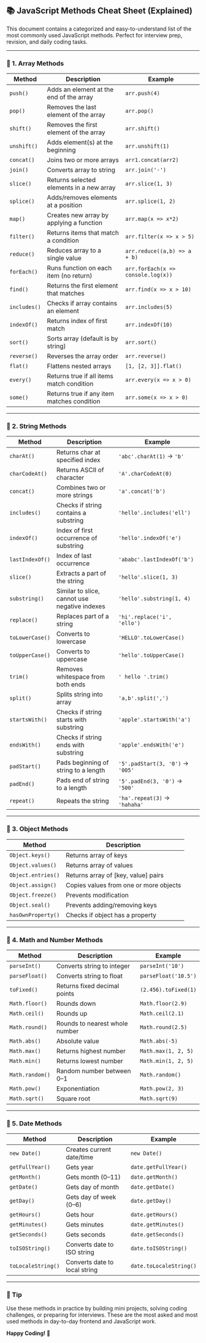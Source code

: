 
## 📚 JavaScript Methods Cheat Sheet (Explained)

This document contains a categorized and easy-to-understand list of the most commonly used JavaScript methods. Perfect for interview prep, revision, and daily coding tasks.

---

### 🔹 1. Array Methods

| Method        | Description                                          | Example                              |
|---------------|------------------------------------------------------|--------------------------------------|
| `push()`      | Adds an element at the end of the array              | `arr.push(4)`                        |
| `pop()`       | Removes the last element of the array                | `arr.pop()`                          |
| `shift()`     | Removes the first element of the array               | `arr.shift()`                        |
| `unshift()`   | Adds element(s) at the beginning                     | `arr.unshift(1)`                     |
| `concat()`    | Joins two or more arrays                            | `arr1.concat(arr2)`                  |
| `join()`      | Converts array to string                             | `arr.join('-')`                      |
| `slice()`     | Returns selected elements in a new array            | `arr.slice(1, 3)`                    |
| `splice()`    | Adds/removes elements at a position                 | `arr.splice(1, 2)`                   |
| `map()`       | Creates new array by applying a function            | `arr.map(x => x*2)`                  |
| `filter()`    | Returns items that match a condition                | `arr.filter(x => x > 5)`             |
| `reduce()`    | Reduces array to a single value                     | `arr.reduce((a,b) => a + b)`         |
| `forEach()`   | Runs function on each item (no return)              | `arr.forEach(x => console.log(x))`   |
| `find()`      | Returns the first element that matches              | `arr.find(x => x > 10)`              |
| `includes()`  | Checks if array contains an element                 | `arr.includes(5)`                    |
| `indexOf()`   | Returns index of first match                        | `arr.indexOf(10)`                    |
| `sort()`      | Sorts array (default is by string)                  | `arr.sort()`                         |
| `reverse()`   | Reverses the array order                            | `arr.reverse()`                      |
| `flat()`      | Flattens nested arrays                             | `[1, [2, 3]].flat()`                 |
| `every()`     | Returns true if all items match condition           | `arr.every(x => x > 0)`              |
| `some()`      | Returns true if any item matches condition          | `arr.some(x => x > 0)`               |

---

### 🔹 2. String Methods

| Method         | Description                                      | Example                                |
|----------------|--------------------------------------------------|----------------------------------------|
| `charAt()`     | Returns char at specified index                  | `'abc'.charAt(1)` → `'b'`              |
| `charCodeAt()` | Returns ASCII of character                       | `'A'.charCodeAt(0)`                    |
| `concat()`     | Combines two or more strings                     | `'a'.concat('b')`                      |
| `includes()`   | Checks if string contains a substring            | `'hello'.includes('ell')`              |
| `indexOf()`    | Index of first occurrence of substring           | `'hello'.indexOf('e')`                 |
| `lastIndexOf()`| Index of last occurrence                         | `'ababc'.lastIndexOf('b')`             |
| `slice()`      | Extracts a part of the string                    | `'hello'.slice(1, 3)`                  |
| `substring()`  | Similar to slice, cannot use negative indexes    | `'hello'.substring(1, 4)`              |
| `replace()`    | Replaces part of a string                        | `'hi'.replace('i', 'ello')`            |
| `toLowerCase()`| Converts to lowercase                            | `'HELLO'.toLowerCase()`                |
| `toUpperCase()`| Converts to uppercase                            | `'hello'.toUpperCase()`                |
| `trim()`       | Removes whitespace from both ends                | `' hello '.trim()`                     |
| `split()`      | Splits string into array                        | `'a,b'.split(',')`                     |
| `startsWith()` | Checks if string starts with substring           | `'apple'.startsWith('a')`              |
| `endsWith()`   | Checks if string ends with substring             | `'apple'.endsWith('e')`                |
| `padStart()`   | Pads beginning of string to a length             | `'5'.padStart(3, '0')` → `'005'`       |
| `padEnd()`     | Pads end of string to a length                   | `'5'.padEnd(3, '0')` → `'500'`         |
| `repeat()`     | Repeats the string                              | `'ha'.repeat(3)` → `'hahaha'`          |

---

### 🔹 3. Object Methods

| Method             | Description                            |
|--------------------|----------------------------------------|
| `Object.keys()`    | Returns array of keys                  |
| `Object.values()`  | Returns array of values                |
| `Object.entries()` | Returns array of [key, value] pairs   |
| `Object.assign()`  | Copies values from one or more objects|
| `Object.freeze()`  | Prevents modification                 |
| `Object.seal()`    | Prevents adding/removing keys         |
| `hasOwnProperty()` | Checks if object has a property       |

---

### 🔹 4. Math and Number Methods

| Method           | Description                          | Example               |
|------------------|--------------------------------------|-----------------------|
| `parseInt()`     | Converts string to integer           | `parseInt('10')`      |
| `parseFloat()`   | Converts string to float             | `parseFloat('10.5')`  |
| `toFixed()`      | Returns fixed decimal points         | `(2.456).toFixed(1)`  |
| `Math.floor()`   | Rounds down                         | `Math.floor(2.9)`     |
| `Math.ceil()`    | Rounds up                           | `Math.ceil(2.1)`      |
| `Math.round()`   | Rounds to nearest whole number       | `Math.round(2.5)`     |
| `Math.abs()`     | Absolute value                      | `Math.abs(-5)`        |
| `Math.max()`     | Returns highest number               | `Math.max(1, 2, 5)`   |
| `Math.min()`     | Returns lowest number                | `Math.min(1, 2, 5)`   |
| `Math.random()`  | Random number between 0–1           | `Math.random()`       |
| `Math.pow()`     | Exponentiation                      | `Math.pow(2, 3)`      |
| `Math.sqrt()`    | Square root                         | `Math.sqrt(9)`        |

---

### 🔹 5. Date Methods

| Method             | Description                          | Example                    |
|--------------------|--------------------------------------|----------------------------|
| `new Date()`       | Creates current date/time            | `new Date()`               |
| `getFullYear()`    | Gets year                            | `date.getFullYear()`       |
| `getMonth()`       | Gets month (0–11)                    | `date.getMonth()`          |
| `getDate()`        | Gets day of month                    | `date.getDate()`           |
| `getDay()`         | Gets day of week (0–6)               | `date.getDay()`            |
| `getHours()`       | Gets hour                            | `date.getHours()`          |
| `getMinutes()`     | Gets minutes                         | `date.getMinutes()`        |
| `getSeconds()`     | Gets seconds                         | `date.getSeconds()`        |
| `toISOString()`    | Converts date to ISO string          | `date.toISOString()`       |
| `toLocaleString()` | Converts date to local string        | `date.toLocaleString()`    |

---

### 🧠 Tip
Use these methods in practice by building mini projects, solving coding challenges, or preparing for interviews. These are the most asked and most used methods in day-to-day frontend and JavaScript work.

**Happy Coding! 🚀**
